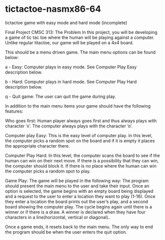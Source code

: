 # tictactoe-nasmx86-64
tictactoe game with easy mode and hard mode (incomplete)

Final Project CMSC 313:
The Problem
In this project, you will be developing a game of tic tac toe where the human will be playing against a computer. Unlike regular titactoe, our game will be played on a 4x4 board.

This should be a menu driven game. The main menu options can be found below:

a - Easy:
Computer plays in easy mode. See Computer Play Easy description below.

b - Hard: 
Computer plays in hard mode. See Computer Play Hard description below.

q - Quit game:
The user can quit the game during play.


In addition to the main menu items your game should have the following features:

Who goes first: 
Human player always goes first and thus always plays with character ‘x’. The computer always plays with the character ‘o’.

Computer play Easy:
This is the easy level of computer play. In this level, the computer picks a random spot on the board and if it is empty it places the appropriate character there.

Computer Play Hard:
In this level, the computer scans the board to see if the human can win on their next move. If there is a possibility that they can win, the computer should block it. If there is no place where the human can win the computer picks a random spot to play.

Game Play:
The game will be played in the following way:
The  program should present the main menu to the user and take their input.
Once an option is selected, the game begins with an empty board being displayed and a request to the user to enter a location they want to play (1-16).
Once they enter a location the board prints out the user’s play, and a second board showing the computer play. The cycle begins again until there is a winner or if there is a draw.
A winner is declared when they have four characters in a line(horizontal, vertical or diagonal)..

Once a game ends, it resets back to the main menu. The only way to end the program should be when the user enters the quit option.

